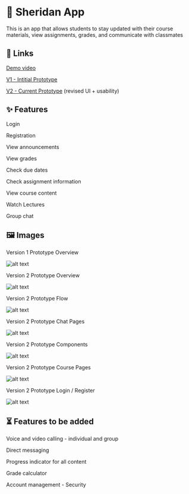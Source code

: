 # 📱 Sheridan App
This is an app that allows students to stay updated with their course materials, view assignments, grades, and communicate with classmates

## 🔗 Links
[Demo video](https://youtu.be/nrva_hgHXsQ)

[V1 - Intitial Prototype](https://www.figma.com/file/OFdyT3J3Ik9A0cnD0vbpyA/V1---Assignment-1---Sheridan-App-Fig?node-id=0%3A1)

[V2 - Current Prototype](https://www.figma.com/file/M1nII4K7GuDMZJ47i7dYJF/V2---Assignment-2---Sheridan-App-Fig?node-id=0%3A1) (revised UI + usability)

## ✨ Features
Login

Registration

View announcements

View grades

Check due dates

Check assignment information

View course content

Watch Lectures

Group chat

## 🖼️ Images

Version 1 Prototype Overview

![alt text](https://github.com/Ellison-Matienzo/hci-assignment1/blob/main/V1_Prototype-Overview.png)

Version 2 Prototype Overview

![alt text](https://github.com/Ellison-Matienzo/hci-assignment1/blob/main/V2_Prototype-Overview.png)

Version 2 Prototype Flow

![alt text](https://github.com/Ellison-Matienzo/hci-assignment1/blob/main/V2_Prototype-Flow.png)

Version 2 Prototype Chat Pages

![alt text](https://github.com/Ellison-Matienzo/hci-assignment1/blob/main/V2_ChatPages.png)

Version 2 Prototype Components

![alt text](https://github.com/Ellison-Matienzo/hci-assignment1/blob/main/V2_Components.png)

Version 2 Prototype Course Pages

![alt text](https://github.com/Ellison-Matienzo/hci-assignment2/blob/main/V2_CoursePages2.png)

Version 2 Prototype Login / Register

![alt text](https://github.com/Ellison-Matienzo/hci-assignment1/blob/main/V2_LoginRegister.png)

## ⏳ Features to be added

Voice and video calling - individual and group

Direct messaging

Progress indicator for all content

Grade calculator

Account management - Security
